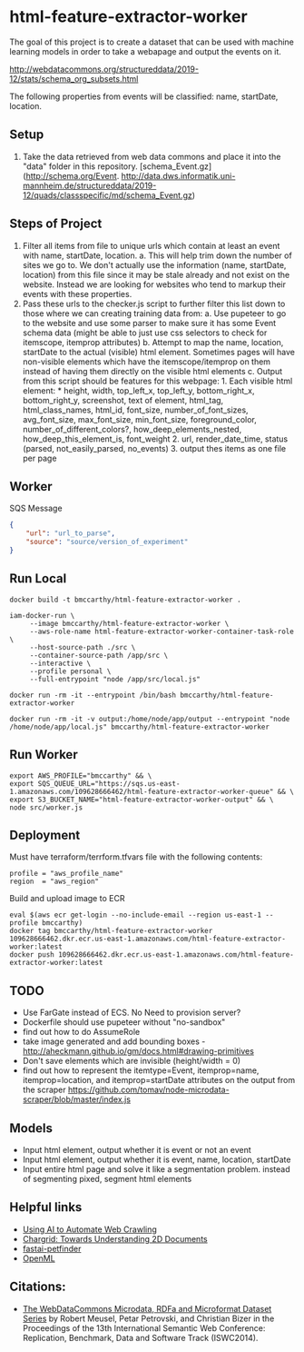 # html-feature-extractor-worker

The goal of this project is to create a dataset that can be used with machine learning models in order to take a webapage and output the events on it.

http://webdatacommons.org/structureddata/2019-12/stats/schema_org_subsets.html

The following properties from events will be classified: name, startDate, location.

## Setup
1. Take the data retrieved from web data commons and place it into the "data" folder in this repository. [schema_Event.gz](http://schema.org/Event.
http://data.dws.informatik.uni-mannheim.de/structureddata/2019-12/quads/classspecific/md/schema_Event.gz)

## Steps of Project
1. Filter all items from file to unique urls which contain at least an event with name, startDate, location.
    a. This will help trim down the number of sites we go to.  We don't actually use the information (name, startDate, location) from this file since it may be stale already and not exist on the website.  Instead we are looking for websites who tend to markup their events with these properties.
2. Pass these urls to the checker.js script to further filter this list down to those where we can creating training data from:
    a. Use pupeteer to go to the website and use some parser to make sure it has some Event schema data (might be able to just use css selectors to check for itemscope, itemprop attributes)
    b. Attempt to map the name, location, startDate to the actual (visible) html element.  Sometimes pages will have non-visible elements which have the itemscope/itemprop on them instead of having them directly on the visible html elements
    c. Output from this script should be features for this webpage:
        1. Each visible html element:
            * height, width, top_left_x, top_left_y, bottom_right_x, bottom_right_y, screenshot, text of element, html_tag, html_class_names, html_id, font_size, number_of_font_sizes, avg_font_size, max_font_size, min_font_size, foreground_color, number_of_different_colors?, how_deep_elements_nested, how_deep_this_element_is, font_weight
        2. url, render_date_time, status (parsed, not_easily_parsed, no_events)
        3. output thes items as one file per page

## Worker
SQS Message
```json
{
    "url": "url_to_parse",
    "source": "source/version_of_experiment"
}
```

## Run Local
```shell
docker build -t bmccarthy/html-feature-extractor-worker .

iam-docker-run \
     --image bmccarthy/html-feature-extractor-worker \
     --aws-role-name html-feature-extractor-worker-container-task-role \
     --host-source-path ./src \
     --container-source-path /app/src \
     --interactive \
     --profile personal \
     --full-entrypoint "node /app/src/local.js"

docker run -rm -it --entrypoint /bin/bash bmccarthy/html-feature-extractor-worker

docker run -rm -it -v output:/home/node/app/output --entrypoint "node /home/node/app/local.js" bmccarthy/html-feature-extractor-worker
```

## Run Worker
```shell
export AWS_PROFILE="bmccarthy" && \
export SQS_QUEUE_URL="https://sqs.us-east-1.amazonaws.com/109628666462/html-feature-extractor-worker-queue" && \
export S3_BUCKET_NAME="html-feature-extractor-worker-output" && \
node src/worker.js

```

## Deployment
Must have terraform/terrform.tfvars file with the following contents:
```
profile = "aws_profile_name"
region  = "aws_region"
```

Build and upload image to ECR
```shell
eval $(aws ecr get-login --no-include-email --region us-east-1 --profile bmccarthy)
docker tag bmccarthy/html-feature-extractor-worker 109628666462.dkr.ecr.us-east-1.amazonaws.com/html-feature-extractor-worker:latest
docker push 109628666462.dkr.ecr.us-east-1.amazonaws.com/html-feature-extractor-worker:latest
```

## TODO
* Use FarGate instead of ECS. No Need to provision server?
* Dockerfile should use pupeteer without "no-sandbox"
* find out how to do AssumeRole 
* take image generated and add bounding boxes - http://aheckmann.github.io/gm/docs.html#drawing-primitives
* Don't save elements which are invisible (height/width = 0)
* find out how to represent the itemtype=Event, itemprop=name, itemprop=location, and itemprop=startDate attributes on the output from the scraper https://github.com/tomav/node-microdata-scraper/blob/master/index.js

## Models
* Input html element, output whether it is event or not an event
* Input html element, output whether it is event, name, location, startDate
* Input entire html page and solve it like a segmentation problem. instead of segmenting pixed, segment html elements 

## Helpful links

* [Using AI to Automate Web Crawling](https://www.semantics3.com/blog/ai-for-automated-web-crawling/)
* [Chargrid: Towards Understanding 2D Documents](https://arxiv.org/pdf/1809.08799.pdf)
* [fastai-petfinder](https://github.com/EtienneT/fastai-petfinder)
* [OpenML](https://www.openml.org)

## Citations:

* [The WebDataCommons Microdata, RDFa and Microformat Dataset Series](https://www.wim.uni-mannheim.de/fileadmin/lehrstuehle/ki/pub/Meusel-etal-TheWDCMicrodataRdfaMicroformatsDataSeries-ISWC2014-rbds.pdf) by Robert Meusel, Petar Petrovski, and Christian Bizer in the Proceedings of the 13th International Semantic Web Conference: Replication, Benchmark, Data and Software Track (ISWC2014).

